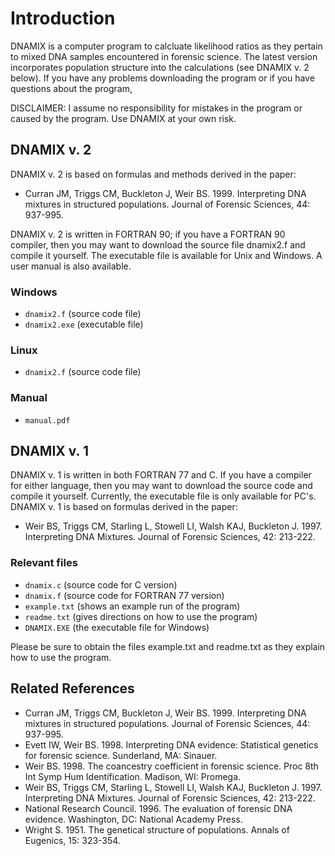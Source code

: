 # Introduction

DNAMIX is a computer program to calcluate likelihood ratios as they pertain to mixed DNA samples encountered in forensic science. The latest version incorporates population structure into the calculations (see DNAMIX v. 2 below). If you have any problems downloading the program or if you have questions about the program,

DISCLAIMER: I assume no responsibility for mistakes in the program or caused by the program. Use DNAMIX at your own risk.

## DNAMIX v. 2

DNAMIX v. 2 is based on formulas and methods derived in the paper:

- Curran JM, Triggs CM, Buckleton J, Weir BS. 1999. Interpreting DNA mixtures in structured populations. Journal of Forensic Sciences, 44: 937-995.

DNAMIX v. 2 is written in FORTRAN 90; if you have a FORTRAN 90 compiler, then you may want to download the source file dnamix2.f and compile it yourself. The executable file is available for Unix and Windows. A user manual is also available.

### Windows

- `dnamix2.f` (source code file)
- `dnamix2.exe` (executable file)

### Linux

- `dnamix2.f` (source code file)

### Manual
- `manual.pdf`

## DNAMIX v. 1
DNAMIX v. 1 is written in both FORTRAN 77 and C. If you have a compiler for either language, then you may want to download the source code and compile it yourself. Currently, the executable file is only available for PC's. DNAMIX v. 1 is based on formulas derived in the paper:

- Weir BS, Triggs CM, Starling L, Stowell LI, Walsh KAJ, Buckleton J. 1997. Interpreting DNA Mixtures. Journal of Forensic Sciences, 42: 213-222.

### Relevant files

- `dnamix.c` (source code for C version)
- `dnamix.f` (source code for FORTRAN 77 version)
- `example.txt` (shows an example run of the program)
- `readme.txt` (gives directions on how to use the program)
- `DNAMIX.EXE` (the executable file for Windows)

Please be sure to obtain the files example.txt and readme.txt as they explain how to use the program.

## Related References

- Curran JM, Triggs CM, Buckleton J, Weir BS. 1999. Interpreting DNA mixtures in structured populations. Journal of Forensic Sciences, 44: 937-995.
- Evett IW, Weir BS. 1998. Interpreting DNA evidence: Statistical genetics for forensic science. Sunderland, MA: Sinauer.
- Weir BS. 1998. The coancestry coefficient in forensic science. Proc 8th Int Symp Hum Identification. Madison, WI: Promega.
- Weir BS, Triggs CM, Starling L, Stowell LI, Walsh KAJ, Buckleton J. 1997. Interpreting DNA Mixtures. Journal of Forensic Sciences, 42: 213-222.
- National Research Council. 1996. The evaluation of forensic DNA evidence. Washington, DC: National Academy Press.
- Wright S. 1951. The genetical structure of populations. Annals of Eugenics, 15: 323-354.
